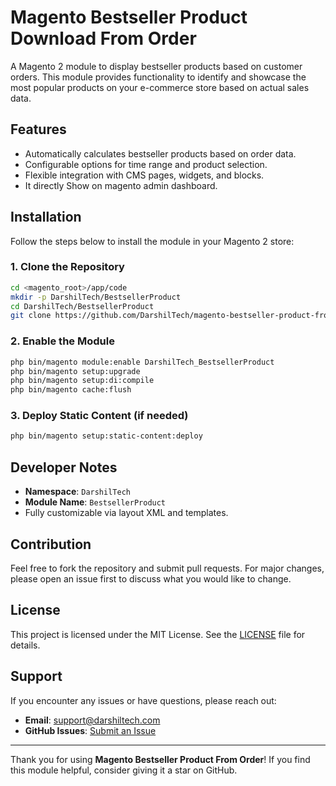 # Magento Bestseller Product Download From Order 

A Magento 2 module to display bestseller products based on customer orders. This module provides functionality to identify and showcase the most popular products on your e-commerce store based on actual sales data.

## Features

- Automatically calculates bestseller products based on order data.
- Configurable options for time range and product selection.
- Flexible integration with CMS pages, widgets, and blocks.
- It directly Show on magento admin dashboard.

## Installation

Follow the steps below to install the module in your Magento 2 store:

### 1. Clone the Repository
```bash
cd <magento_root>/app/code
mkdir -p DarshilTech/BestsellerProduct
cd DarshilTech/BestsellerProduct
git clone https://github.com/DarshilTech/magento-bestseller-product-from-order.git .
```

### 2. Enable the Module
```bash
php bin/magento module:enable DarshilTech_BestsellerProduct
php bin/magento setup:upgrade
php bin/magento setup:di:compile
php bin/magento cache:flush
```

### 3. Deploy Static Content (if needed)
```bash
php bin/magento setup:static-content:deploy
```

## Developer Notes

- **Namespace**: `DarshilTech`
- **Module Name**: `BestsellerProduct`
- Fully customizable via layout XML and templates.

## Contribution

Feel free to fork the repository and submit pull requests. For major changes, please open an issue first to discuss what you would like to change.

## License

This project is licensed under the MIT License. See the [LICENSE](LICENSE) file for details.

## Support

If you encounter any issues or have questions, please reach out:

- **Email**: support@darshiltech.com
- **GitHub Issues**: [Submit an Issue](<issues>)

---

Thank you for using **Magento Bestseller Product From Order**! If you find this module helpful, consider giving it a star on GitHub.

